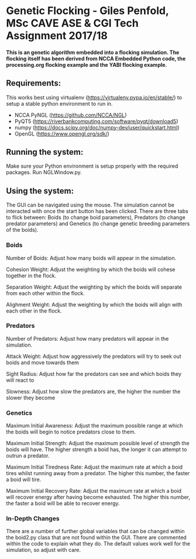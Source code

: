 
# Genetic Flocking - Giles Penfold, MSc CAVE ASE & CGI Tech Assignment 2017/18

#### This is an genetic algorithm embedded into a flocking simulation. The flocking itself has been derived from NCCA Embedded Python code, the processing.org flocking example and the YABI flocking example.

## Requirements:

This works best using virtualenv (https://virtualenv.pypa.io/en/stable/) to setup a stable python environment to run in.

- NCCA PyNGL (https://github.com/NCCA/NGL)
- PyQT5 (https://riverbankcomputing.com/software/pyqt/download5)
- numpy (https://docs.scipy.org/doc/numpy-dev/user/quickstart.html)
- OpenGL (https://www.opengl.org/sdk/)


## Running the system:

Make sure your Python environment is setup properly with the required packages.
Run NGLWindow.py.

## Using the system:

The GUI can be navigated using the mouse. The simulation cannot be interacted with once the start button has been clicked.
There are three tabs to flick between: Boids (to change boid parameters), Predators (to change predator parameters) and Genetics (to change genetic breeding parameters of the boids).

### Boids

Number of Boids: Adjust how many boids will appear in the simulation.

Cohesion Weight: Adjust the weighting by which the boids will cohese together in the flock.

Separation Weight: Adjust the weighting by which the boids will separate from each other within the flock.

Alighment Weight: Adjust the weighting by which the boids will align with each other in the flock.


### Predators

Number of Predators: Adjust how many predators will appear in the simulation.

Attack Weight: Adjust how aggressively the predators will try to seek out boids and move towards them

Sight Radius: Adjust how far the predators can see and which boids they will react to

Slowness: Adjust how slow the predators are, the higher the number the slower they become


### Genetics

Maximum Initial Awareness: Adjust the maximum possible range at which the boids will begin to notice predators close to them.

Maximum Initial Strength: Adjust the maximum possible level of strength the boids will have. The higher strength a boid has, the longer it can attempt to outrun a predator.

Maximum Initial Tiredness Rate: Adjust the maximum rate at which a boid tires whilst running away from a predator. The higher this number, the faster a boid will tire.

Maximum Initial Recovery Rate: Adjust the maximum rate at which a boid will recover energy after having become exhausted. The higher this number, the faster a boid will be able to recover energy.


### In-Depth Changes

There are a number of further global variables that can be changed within the boid2.py class that are not found within the GUI. There are commented within the code to explain what they do. The default values work well for the simulation, so adjust with care.



